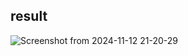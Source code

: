 ## result

![Screenshot from 2024-11-12 21-20-29](https://github.com/user-attachments/assets/68291ac8-75df-4cd4-8be3-69d3901b092c)
